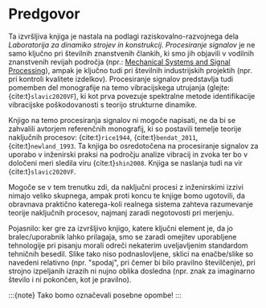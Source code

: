 # Predgovor

Ta izvršljiva knjiga je nastala na podlagi raziskovalno-razvojnega dela *Laboratorija za dinamiko strojev in konstrukcij*. *Procesiranje signalov* je ne samo ključno pri številnih znanstvenih člankih, ki smo jih objavili v vodilnih znanstvenih revijah področja (npr.: [Mechanical Systems and Signal Processing](https://www.sciencedirect.com/journal/mechanical-systems-and-signal-processing)), ampak je ključno tudi pri številnih industrijskih projektih (npr. pri kontroli kvalitete izdelkov). Procesiranje signalov predstavlja tudi pomemben del monografije na temo vibracijskega utrujanja (glejte: {cite:t}`slavic2020VF`), ki kot prva povezuje spektralne metode identifikacije vibracijske poškodovanosti s teorijo strukturne dinamike.

Knjigo na temo procesiranja signalov ni mogoče napisati, ne da bi se zahvalili avtorjem referenčnih monografij, ki so postavili temelje teorije naključnih procesov:  {cite:t}`rice1944`, {cite:t}`bendat_2011`,  {cite:t}`newland_1993`. Ta knjiga bo osredotočena na procesiranje signalov za uporabo v inženirski praksi na področju analize vibracij in zvoka ter bo v določeni meri sledila viru {cite:t}`shin2008`. Knjiga se naslanja tudi na vir {cite:t}`slavic2020VF`. 

Mogoče se v tem trenutku zdi, da naključni procesi z inženirskimi izzivi nimajo veliko skupnega, ampak proti koncu te knjige bomo ugotovili, da obravnava praktično katerega-koli realnega sistema zahteva razumevanje teorije naključnih procesov, najmanj zaradi negotovosti pri merjenju.

Pojasnilo: ker gre za izvršljivo knjigo, katere ključni element je, da jo bralec/uporabnik lahko prilagaja, smo se zaradi omejitev uporabljene tehnologije pri pisanju morali odreči nekaterim uveljavljenim standardom tehničnih besedil. Slike tako niso podnaslovljene, sklici na enačbe/slike so navedeni relativno (npr. "spodaj", pri čemer bi bilo pravilno številčenje), pri strojno izpeljanih izrazih ni nujno oblika dosledna (npr. znak za imaginarno število $\textrm{i}$ ni pokončen, kot je pravilno).

:::{note}
Tako bomo označevali posebne opombe!
:::
